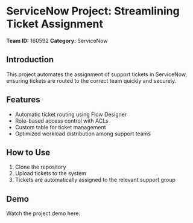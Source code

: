 # ServiceNow Project: Streamlining Ticket Assignment

**Team ID:** 160592
**Category:** ServiceNow  

## Introduction
This project automates the assignment of support tickets in ServiceNow, ensuring tickets are routed to the correct team quickly and securely.

## Features
- Automatic ticket routing using Flow Designer  
- Role-based access control with ACLs  
- Custom table for ticket management  
- Optimized workload distribution among support teams

## How to Use
1. Clone the repository  
2. Upload tickets to the system  
3. Tickets are automatically assigned to the relevant support group

## Demo
Watch the project demo here:
